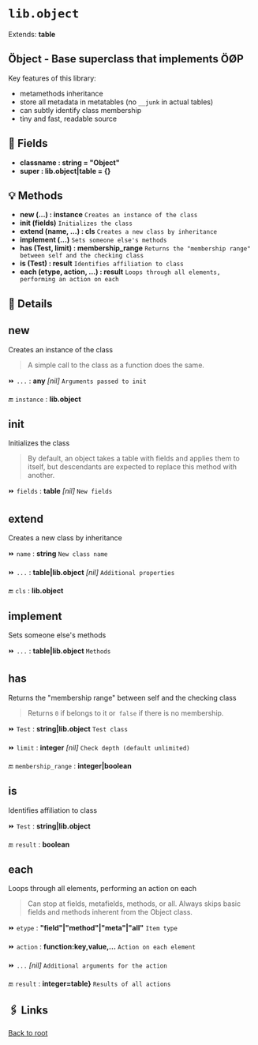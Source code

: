 # `lib.object`

Extends: **table**

## Öbject - Base superclass that implements ÖØP

Key features of this library:
+ metamethods inheritance
+ store all metadata in metatables (no `__junk` in actual tables)
+ can subtly identify class membership
+ tiny and fast, readable source

## 📜 Fields

+ **classname : string = "Object"**
+ **super : lib.object|table = {}**

## 💡 Methods

+ **new (...) : instance**
  `Creates an instance of the class`
+ **init (fields)**
  `Initializes the class`
+ **extend (name, ...) : cls**
  `Creates a new class by inheritance`
+ **implement (...)**
  `Sets someone else's methods`
+ **has (Test, limit) : membership_range**
  `Returns the "membership range" between self and the checking class`
+ **is (Test) : result**
  `Identifies affiliation to class`
+ **each (etype, action, ...) : result**
  `Loops through all elements, performing an action on each`

## 🧩 Details

## new

Creates an instance of the class

> A simple call to the class as a function does the same.

⏩ `...` : **any** _[nil]_
`Arguments passed to init`

🔚 `instance` : **lib.object**

## init

Initializes the class

> By default, an object takes a table with fields and applies them to itself,
> but descendants are expected to replace this method with another.

⏩ `fields` : **table** _[nil]_
`New fields`

## extend

Creates a new class by inheritance

⏩ `name` : **string**
`New class name`

⏩ `...` : **table|lib.object** _[nil]_
`Additional properties`

🔚 `cls` : **lib.object**

## implement

Sets someone else's methods

⏩ `...` : **table|lib.object**
`Methods`

## has

Returns the "membership range" between self and the checking class

> Returns `0` if belongs to it or` false` if there is no membership.

⏩ `Test` : **string|lib.object**
`Test class`

⏩ `limit` : **integer** _[nil]_
`Check depth (default unlimited)`

🔚 `membership_range` : **integer|boolean**

## is

Identifies affiliation to class

⏩ `Test` : **string|lib.object**

🔚 `result` : **boolean**

## each

Loops through all elements, performing an action on each

> Can stop at fields, metafields, methods, or all.
> Always skips basic fields and methods inherent from the Object class.

⏩ `etype` : **"field"|"method"|"meta"|"all"**
`Item type`

⏩ `action` : **function:key,value,...**
`Action on each element`

⏩ `...` _[nil]_
`Additional arguments for the action`

🔚 `result` : **integer=table}**
`Results of all actions`

## 🖇️ Links

[Back to root](../doc/readme.md)
